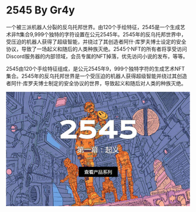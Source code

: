 # 2545 By Gr4y

<p>一个被三派机器人分裂的反乌托邦世界。由120个手绘特征，2545是一个生成艺术非ft集合9,999个独特的字符设置在公元2545年。2545年的反乌托邦世界中，受压迫的机器人获得了超级智能，并绕过了其创造者阿什·库罗夫博士设定的安全协议，导致了一场起义和随后的人类种族灭绝。2545个NFT的所有者将享受访问Discord服务器的内部领域，会员专属的NFT掉落，优先访问小说的发布，等等。</p>

2545由120个手绘特征组成，是公元2545年9，999个独特字符的生成艺术NFT集合。2545年的反乌托邦世界是一个受压迫的机器人获得超级智能并绕过其创造者阿什·库罗夫博士制定的安全协议的世界，导致起义和随后对人类的种族灭绝。

![1](1.JPG)

